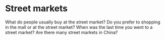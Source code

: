 # Street markets  


What do people usually buy at the street market? Do you prefer to shopping in the mall or at the street market? When was the last time you went to a street market? Are there many street markets in China?